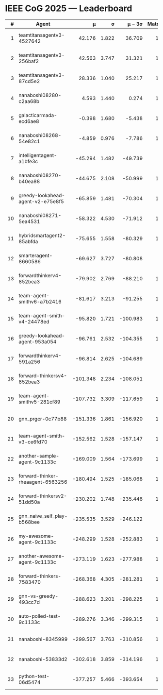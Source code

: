 # IEEE CoG 2025 — Leaderboard

| # | Agent | μ | σ | μ − 3σ | Matches | Updated |
|---:|---|---:|---:|---:|---:|---|
| 1 | teamtitansagentv3-4527642 | 42.176 | 1.822 | 36.709 | 1080 | 2025-09-01 05:12 |
| 2 | teamtitansagentv3-256baf2 | 42.563 | 3.747 | 31.321 | 1320 | 2025-09-01 05:12 |
| 3 | teamtitansagentv3-87cd5e2 | 28.336 | 1.040 | 25.217 | 1260 | 2025-09-01 05:12 |
| 4 | nanaboshi08280-c2aa68b | 4.593 | 1.440 | 0.274 | 1220 | 2025-09-01 05:12 |
| 5 | galacticarmada-ecd6ae8 | -0.398 | 1.680 | -5.438 | 1160 | 2025-09-01 05:12 |
| 6 | nanaboshi08268-54e82c1 | -4.859 | 0.976 | -7.786 | 1340 | 2025-09-01 05:12 |
| 7 | intelligentagent-a1bfe3c | -45.294 | 1.482 | -49.739 | 975 | 2025-09-01 05:12 |
| 8 | nanaboshi08270-b40ea88 | -44.675 | 2.108 | -50.999 | 1360 | 2025-09-01 05:12 |
| 9 | greedy-lookahead-agent-v2-e75e8f5 | -65.859 | 1.481 | -70.304 | 1490 | 2025-09-01 05:12 |
| 10 | nanaboshi08271-5ea4531 | -58.322 | 4.530 | -71.912 | 1080 | 2025-09-01 05:12 |
| 11 | hybridsmartagent2-85abfda | -75.655 | 1.558 | -80.329 | 1068 | 2025-09-01 05:12 |
| 12 | smarteragent-8660586 | -69.627 | 3.727 | -80.808 | 917 | 2025-09-01 05:12 |
| 13 | forwardthinkerv4-852bea3 | -79.902 | 2.769 | -88.210 | 1095 | 2025-09-01 05:12 |
| 14 | team-agent-smithv6-a7b2416 | -81.617 | 3.213 | -91.255 | 1380 | 2025-09-01 05:12 |
| 15 | team-agent-smith-v4-24478ed | -95.820 | 1.721 | -100.983 | 1000 | 2025-09-01 05:12 |
| 16 | greedy-lookahead-agent-953a054 | -96.761 | 2.532 | -104.355 | 1310 | 2025-09-01 05:12 |
| 17 | forwardthinkerv4-591a256 | -96.814 | 2.625 | -104.689 | 910 | 2025-09-01 05:12 |
| 18 | forward-thinkersv4-852bea3 | -101.348 | 2.234 | -108.051 | 783 | 2025-09-01 05:12 |
| 19 | team-agent-smithv5-281cf89 | -107.732 | 3.309 | -117.659 | 1080 | 2025-09-01 05:12 |
| 20 | gnn_prgcr-0c77b88 | -151.336 | 1.861 | -156.920 | 1160 | 2025-09-01 05:12 |
| 21 | team-agent-smith-v3-ce6fd70 | -152.562 | 1.528 | -157.147 | 1000 | 2025-09-01 05:12 |
| 22 | another-sample-agent-9c1133c | -169.009 | 1.564 | -173.699 | 1360 | 2025-09-01 05:12 |
| 23 | forward-thinker-rheaagent-6563256 | -180.494 | 1.525 | -185.068 | 1300 | 2025-09-01 05:12 |
| 24 | forward-thinkersv2-51dd50a | -230.202 | 1.748 | -235.446 | 1020 | 2025-09-01 05:12 |
| 25 | gnn_naive_self_play-b568bee | -235.535 | 3.529 | -246.122 | 540 | 2025-09-01 05:12 |
| 26 | my-awesome-agent-9c1133c | -248.299 | 1.528 | -252.883 | 1080 | 2025-09-01 05:12 |
| 27 | another-awesome-agent-9c1133c | -273.119 | 1.623 | -277.988 | 1460 | 2025-09-01 05:12 |
| 28 | forward-thinkers-7583470 | -268.368 | 4.305 | -281.281 | 1260 | 2025-09-01 05:12 |
| 29 | gnn-vs-greedy-493cc7d | -288.623 | 3.201 | -298.225 | 1280 | 2025-09-01 05:12 |
| 30 | auto-polled-test-9c1133c | -289.276 | 3.346 | -299.315 | 1480 | 2025-09-01 05:12 |
| 31 | nanaboshi-8345999 | -299.567 | 3.763 | -310.856 | 1040 | 2025-09-01 05:12 |
| 32 | nanaboshi-53833d2 | -302.618 | 3.859 | -314.196 | 1140 | 2025-09-01 05:12 |
| 33 | python-test-06d5474 | -377.257 | 5.466 | -393.654 | 1100 | 2025-09-01 05:12 |

